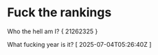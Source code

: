 # Fuck the rankings

Who the hell am I?
{ 21262325 }

What fucking year is it?
[ 2025-07-04T05:26:40Z ]
